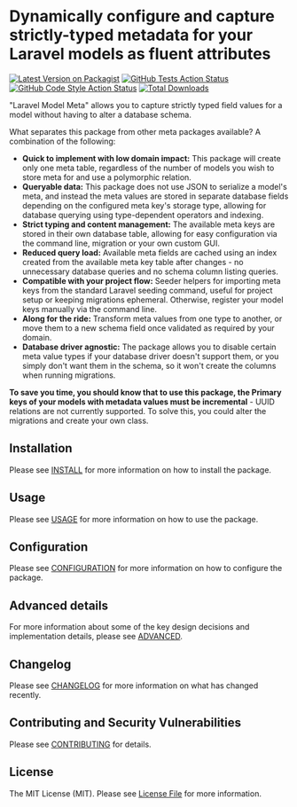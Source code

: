 # Dynamically configure and capture strictly-typed metadata for your Laravel models as fluent attributes

[![Latest Version on Packagist](https://img.shields.io/packagist/v/smurfworks/laravel-model-meta.svg?style=flat-square)](https://packagist.org/packages/smurfworks/laravel-model-meta)
[![GitHub Tests Action Status](https://img.shields.io/github/actions/workflow/status/smurfworks/laravel-model-meta/run-tests.yml?branch=main&label=tests&style=flat-square)](https://github.com/smurfworks/laravel-model-meta/actions?query=workflow%3Arun-tests+branch%3Amain)
[![GitHub Code Style Action Status](https://img.shields.io/github/actions/workflow/status/smurfworks/laravel-model-meta/fix-php-code-style-issues.yml?branch=main&label=code%20style&style=flat-square)](https://github.com/smurfworks/laravel-model-meta/actions?query=workflow%3A"Fix+PHP+code+style+issues"+branch%3Amain)
[![Total Downloads](https://img.shields.io/packagist/dt/smurfworks/laravel-model-meta.svg?style=flat-square)](https://packagist.org/packages/smurfworks/laravel-model-meta)

"Laravel Model Meta" allows you to capture strictly typed field values for a model without having to alter a database schema.

What separates this package from other meta packages available? A combination of the following:

- **Quick to implement with low domain impact:** This package will create only one meta table, regardless of the number of models you wish to store meta for and use a polymorphic relation.
- **Queryable data:** This package does not use JSON to serialize a model's meta, and instead the meta values are stored in separate database fields depending on the configured meta key's storage type, allowing for database querying using type-dependent operators and indexing.
- **Strict typing and content management:** The available meta keys are stored in their own database table, allowing for easy configuration via the command line, migration or your own custom GUI.
- **Reduced query load:** Available meta fields are cached using an index created from the available meta key table after changes - no unnecessary database queries and no schema column listing queries.
- **Compatible with your project flow:** Seeder helpers for importing meta keys from the standard Laravel seeding command, useful for project setup or keeping migrations ephemeral. Otherwise, register your model keys manually via the command line.
- **Along for the ride:** Transform meta values from one type to another, or move them to a new schema field once validated as required by your domain.
- **Database driver agnostic:** The package allows you to disable certain meta value types if your database driver doesn't support them, or you simply don't want them in the schema, so it won't create the columns when running migrations.

**To save you time, you should know that to use this package, the Primary keys of your models with metadata values must be incremental** - UUID relations are not currently supported. To solve this, you could alter the migrations and create your own class. 

## Installation

Please see [INSTALL](readme/INSTALL.md) for more information on how to install the package.

## Usage

Please see [USAGE](readme/USAGE.md) for more information on how to use the package.

## Configuration

Please see [CONFIGURATION](readme/CONFIGURATION.md) for more information on how to configure the package.

## Advanced details

For more information about some of the key design decisions and implementation details, please see [ADVANCED](readme/ADVANCED.md).

## Changelog

Please see [CHANGELOG](readme/CHANGELOG.md) for more information on what has changed recently.

## Contributing and Security Vulnerabilities

Please see [CONTRIBUTING](readme/CONTRIBUTING.md) for details.

## License

The MIT License (MIT). Please see [License File](readme/LICENSE.md) for more information.
